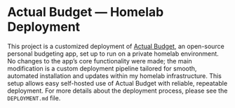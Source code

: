 # Actual Budget — Homelab Deployment

This project is a customized deployment of [Actual Budget](https://actualbudget.org/), an open-source personal budgeting app, set up to run on a private homelab environment. No changes to the app’s core functionality were made; the main modification is a custom deployment pipeline tailored for smooth, automated installation and updates within my homelab infrastructure. This setup allows easy self-hosted use of Actual Budget with reliable, repeatable deployment. For more details about the deployment process, please see the `DEPLOYMENT.md` file.

